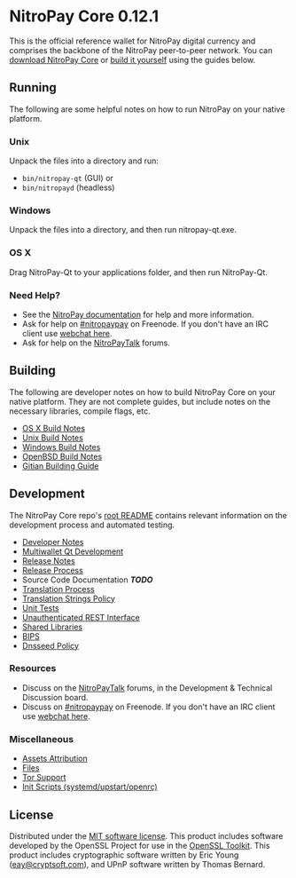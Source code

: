 NitroPay Core 0.12.1
=====================

This is the official reference wallet for NitroPay digital currency and comprises the backbone of the NitroPay peer-to-peer network. You can [download NitroPay Core](https://www.nitropay.org/downloads/) or [build it yourself](#building) using the guides below.

Running
---------------------
The following are some helpful notes on how to run NitroPay on your native platform.

### Unix

Unpack the files into a directory and run:

- `bin/nitropay-qt` (GUI) or
- `bin/nitropayd` (headless)

### Windows

Unpack the files into a directory, and then run nitropay-qt.exe.

### OS X

Drag NitroPay-Qt to your applications folder, and then run NitroPay-Qt.

### Need Help?

* See the [NitroPay documentation](https://nitropaypay.atlassian.net/wiki/display/DOC)
for help and more information.
* Ask for help on [#nitropaypay](http://webchat.freenode.net?channels=nitropaypay) on Freenode. If you don't have an IRC client use [webchat here](http://webchat.freenode.net?channels=nitropaypay).
* Ask for help on the [NitroPayTalk](https://nitropaytalk.org/) forums.

Building
---------------------
The following are developer notes on how to build NitroPay Core on your native platform. They are not complete guides, but include notes on the necessary libraries, compile flags, etc.

- [OS X Build Notes](build-osx.md)
- [Unix Build Notes](build-unix.md)
- [Windows Build Notes](build-windows.md)
- [OpenBSD Build Notes](build-openbsd.md)
- [Gitian Building Guide](gitian-building.md)

Development
---------------------
The NitroPay Core repo's [root README](/README.md) contains relevant information on the development process and automated testing.

- [Developer Notes](developer-notes.md)
- [Multiwallet Qt Development](multiwallet-qt.md)
- [Release Notes](release-notes.md)
- [Release Process](release-process.md)
- Source Code Documentation ***TODO***
- [Translation Process](translation_process.md)
- [Translation Strings Policy](translation_strings_policy.md)
- [Unit Tests](unit-tests.md)
- [Unauthenticated REST Interface](REST-interface.md)
- [Shared Libraries](shared-libraries.md)
- [BIPS](bips.md)
- [Dnsseed Policy](dnsseed-policy.md)

### Resources
* Discuss on the [NitroPayTalk](https://nitropaytalk.org/) forums, in the Development & Technical Discussion board.
* Discuss on [#nitropaypay](http://webchat.freenode.net/?channels=nitropaypay) on Freenode. If you don't have an IRC client use [webchat here](http://webchat.freenode.net/?channels=nitropaypay).

### Miscellaneous
- [Assets Attribution](assets-attribution.md)
- [Files](files.md)
- [Tor Support](tor.md)
- [Init Scripts (systemd/upstart/openrc)](init.md)

License
---------------------
Distributed under the [MIT software license](http://www.opensource.org/licenses/mit-license.php).
This product includes software developed by the OpenSSL Project for use in the [OpenSSL Toolkit](https://www.openssl.org/). This product includes
cryptographic software written by Eric Young ([eay@cryptsoft.com](mailto:eay@cryptsoft.com)), and UPnP software written by Thomas Bernard.
